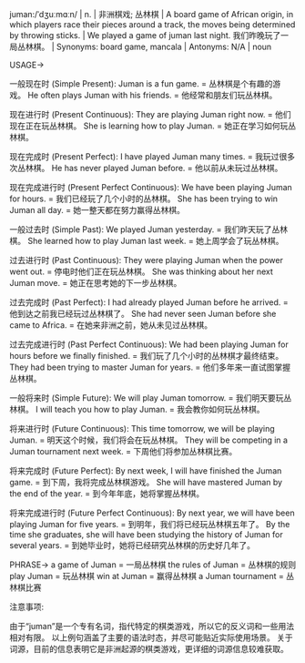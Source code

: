 juman:/ˈdʒuːmɑːn/ | n. |  非洲棋戏; 丛林棋 | A board game of African origin, in which players race their pieces around a track, the moves being determined by throwing sticks. |  We played a game of juman last night.  我们昨晚玩了一局丛林棋。 | Synonyms: board game, mancala | Antonyms:  N/A | noun


USAGE->

一般现在时 (Simple Present):
Juman is a fun game. = 丛林棋是个有趣的游戏。
He often plays Juman with his friends. = 他经常和朋友们玩丛林棋。

现在进行时 (Present Continuous):
They are playing Juman right now. = 他们现在正在玩丛林棋。
She is learning how to play Juman. = 她正在学习如何玩丛林棋。

现在完成时 (Present Perfect):
I have played Juman many times. = 我玩过很多次丛林棋。
He has never played Juman before. = 他以前从未玩过丛林棋。

现在完成进行时 (Present Perfect Continuous):
We have been playing Juman for hours. = 我们已经玩了几个小时的丛林棋。
She has been trying to win Juman all day. = 她一整天都在努力赢得丛林棋。

一般过去时 (Simple Past):
We played Juman yesterday. = 我们昨天玩了丛林棋。
She learned how to play Juman last week. = 她上周学会了玩丛林棋。

过去进行时 (Past Continuous):
They were playing Juman when the power went out. = 停电时他们正在玩丛林棋。
She was thinking about her next Juman move. = 她正在思考她的下一步丛林棋。

过去完成时 (Past Perfect):
I had already played Juman before he arrived. = 他到达之前我已经玩过丛林棋了。
She had never seen Juman before she came to Africa. = 在她来非洲之前，她从未见过丛林棋。

过去完成进行时 (Past Perfect Continuous):
We had been playing Juman for hours before we finally finished. = 我们玩了几个小时的丛林棋才最终结束。
They had been trying to master Juman for years. = 他们多年来一直试图掌握丛林棋。

一般将来时 (Simple Future):
We will play Juman tomorrow. = 我们明天要玩丛林棋。
I will teach you how to play Juman. = 我会教你如何玩丛林棋。

将来进行时 (Future Continuous):
This time tomorrow, we will be playing Juman. = 明天这个时候，我们将会在玩丛林棋。
They will be competing in a Juman tournament next week. = 下周他们将参加丛林棋比赛。

将来完成时 (Future Perfect):
By next week, I will have finished the Juman game. = 到下周，我将完成丛林棋游戏。
She will have mastered Juman by the end of the year. = 到今年年底，她将掌握丛林棋。


将来完成进行时 (Future Perfect Continuous):
By next year, we will have been playing Juman for five years. = 到明年，我们将已经玩丛林棋五年了。
By the time she graduates, she will have been studying the history of Juman for several years. = 到她毕业时，她将已经研究丛林棋的历史好几年了。


PHRASE->
a game of Juman = 一局丛林棋
the rules of Juman = 丛林棋的规则
play Juman = 玩丛林棋
win at Juman = 赢得丛林棋
a Juman tournament = 丛林棋比赛


注意事项:

由于“juman”是一个专有名词，指代特定的棋类游戏，所以它的反义词和一些用法相对有限。  以上例句涵盖了主要的语法时态，并尽可能贴近实际使用场景。  关于词源，目前的信息表明它是非洲起源的棋类游戏，更详细的词源信息较难获取。
